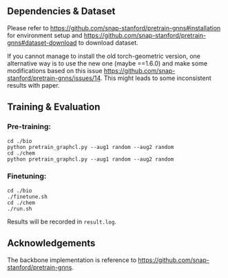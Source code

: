 ## Dependencies & Dataset

Please refer to https://github.com/snap-stanford/pretrain-gnns#installation for environment setup and https://github.com/snap-stanford/pretrain-gnns#dataset-download to download dataset.

If you cannot manage to install the old torch-geometric version, one alternative way is to use the new one (maybe ==1.6.0) and make some modifications based on this issue https://github.com/snap-stanford/pretrain-gnns/issues/14.
This might leads to some inconsistent results with paper.

## Training & Evaluation
### Pre-training: ###
```
cd ./bio
python pretrain_graphcl.py --aug1 random --aug2 random
cd ./chem
python pretrain_graphcl.py --aug1 random --aug2 random
```

### Finetuning: ###
```
cd ./bio
./finetune.sh
cd ./chem
./run.sh
```
Results will be recorded in ```result.log```.


## Acknowledgements

The backbone implementation is reference to https://github.com/snap-stanford/pretrain-gnns.

